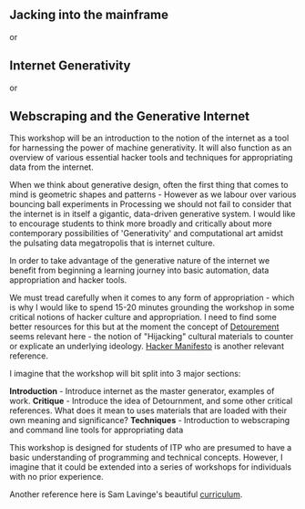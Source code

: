 ## Jacking into the mainframe
or
## Internet Generativity
or
## Webscraping and the Generative Internet


This workshop will be an introduction to the notion of the internet as a tool for harnessing the power of machine generativity. It will also function as an overview of various essential hacker tools and techniques for appropriating data from the internet.

When we think about generative design, often the first thing that comes to mind is geometric shapes and patterns - However as we labour over various bouncing ball experiments in Processing we should not fail to consider that the internet is in itself a gigantic, data-driven generative system. I would like to encourage students to think more broadly  and critically about more contemporary possibilities of 'Generativity' and computational art amidst the pulsating data megatropolis that is internet culture.

In order to take advantage of the generative nature of the internet we benefit from beginning a learning journey into basic automation, data appropriation and hacker tools.

We must tread carefully when it comes to any form of appropriation - which is why I would like to spend 15-20 minutes grounding the workshop in some critical notions of hacker culture and appropriation. I need to find some better resources for this but at the moment the concept of [Detourement](https://en.wikipedia.org/wiki/D%C3%A9tournement) seems relevant here - the notion of "Hijacking" cultural materials to counter or explicate an underlying ideology. [Hacker Manifesto](http://www.neme.org/texts/hacker-manifesto) is another relevant reference.

I imagine that the workshop will bit split into 3 major sections:

**Introduction** - Introduce internet as the master generator, examples of work.
**Critique** - Introduce the idea of Detournment, and some other critical references. What does it mean to uses materials that are loaded with their own meaning and significance?
**Techniques** - Introduction to webscraping and command line tools for appropriating data

This workshop is designed for students of ITP who are presumed to have a basic understanding of programming and technical concepts. However, I imagine that it could be extended into a series of workshops for individuals with no prior experience.

Another reference here is Sam Lavinge's beautiful [curriculum](https://github.com/antiboredom/detourning-the-web-2018).
